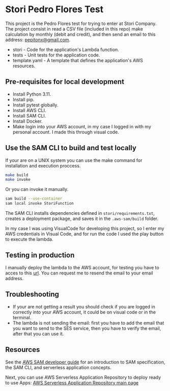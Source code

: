 # Stori Pedro Flores Test

This project is the Pedro Flores test for trying to enter at Stori Company. The project consist in read a CSV file (included in this repo) make calculation by monthly (debit and credit), and then send an email to this address: <pepitonx@gmail.com>.

- stori - Code for the application's Lambda function.
- tests - Unit tests for the application code. 
- template.yaml - A template that defines the application's AWS resources.

## Pre-requisites for local development
* Install Python 3.11.
* Install pip.
* Install pytest globally.
* Install AWS CLI.
* Install SAM CLI.
* Install Docker.
* Make login into your AWS account, in my case I logged in with my personal account. I made this through visual code.

## Use the SAM CLI to build and test locally

If your are on a UNIX system you can use the make command for installation and execution proccess.

```bash
make build
make invoke
```
Or you can invoke it manually.

```bash
sam build --use-container
sam local invoke StoriFunction
```

The SAM CLI installs dependencies defined in `stori/requirements.txt`, creates a deployment package, and saves it in the `.aws-sam/build` folder.

In my case I was using VisualCode for developing this project, so I enter my AWS credentials in Visual Code, and for run the code I used the play button to execute the lambda.

## Testing in production
I manually deploy the lambda to the AWS account, for testing you have to acces to this [url](https://iqhbl755mxjscqsuvbakvcfavi0dfwxh.lambda-url.us-east-1.on.aws/). You can request me to resend the email to your email address.


## Troubleshooting
* If your are not getting a result you should check if you are logged in correctly into your AWS account, it could be on visual code or in the terminal.
* The lambda is not sending the email: first you have to add the email that you want to send to the SES service, then you have to verify the email, after that you can use it.

## Resources

See the [AWS SAM developer guide](https://docs.aws.amazon.com/serverless-application-model/latest/developerguide/what-is-sam.html) for an introduction to SAM specification, the SAM CLI, and serverless application concepts.

Next, you can use AWS Serverless Application Repository to deploy ready to use Apps: [AWS Serverless Application Repository main page](https://aws.amazon.com/serverless/serverlessrepo/)
